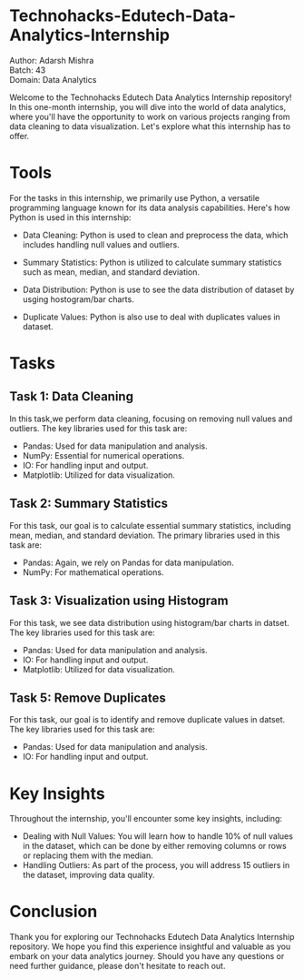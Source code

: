 # Technohacks-Edutech-Data-Analytics-Internship
Author: Adarsh Mishra  
Batch: 43  
Domain: Data Analytics   

Welcome to the Technohacks Edutech Data Analytics Internship repository! In this one-month internship, you will dive into the world of data analytics, where you'll have the opportunity to work on various projects ranging from data cleaning to data visualization. Let's explore what this internship has to offer.

#  Tools
For the tasks in this internship, we primarily use Python, a versatile programming language known for its data analysis capabilities. Here's how Python is used in this internship:

- Data Cleaning: Python is used to clean and preprocess the data, which includes handling null values and outliers.

- Summary Statistics: Python is utilized to calculate summary statistics such as mean, median, and standard deviation.  

- Data Distribution: Python is use to see the data distribution of dataset by usging hostogram/bar charts.

- Duplicate Values: Python is also use to deal with duplicates values in dataset.

# Tasks

## Task 1: Data Cleaning
In this task,we perform data cleaning, focusing on removing null values and outliers. The key libraries used for this task are:

- Pandas: Used for data manipulation and analysis.
- NumPy: Essential for numerical operations.
- IO: For handling input and output.
- Matplotlib: Utilized for data visualization.

## Task 2: Summary Statistics
For this task, our goal is to calculate essential summary statistics, including mean, median, and standard deviation. The primary libraries used in this task are:

- Pandas: Again, we rely on Pandas for data manipulation.
- NumPy: For mathematical operations.

## Task 3: Visualization using Histogram
For this task, we see data distribution using histogram/bar charts in datset. The key libraries used for this task are:

- Pandas: Used for data manipulation and analysis.
- IO: For handling input and output.
- Matplotlib: Utilized for data visualization.

## Task 5: Remove Duplicates
For this task, our goal is to identify and remove duplicate values in datset. The key libraries used for this task are:

- Pandas: Used for data manipulation and analysis.
- IO: For handling input and output.

# Key Insights
Throughout the internship, you'll encounter some key insights, including:

-  Dealing with Null Values: You will learn how to handle 10% of null values in the dataset, which can be done by either removing columns or rows or replacing them with the median.
- Handling Outliers: As part of the process, you will address 15 outliers in the dataset, improving data quality.

# Conclusion
Thank you for exploring our Technohacks Edutech Data Analytics Internship repository. We hope you find this experience insightful and valuable as you embark on your data analytics journey. Should you have any questions or need further guidance, please don't hesitate to reach out.